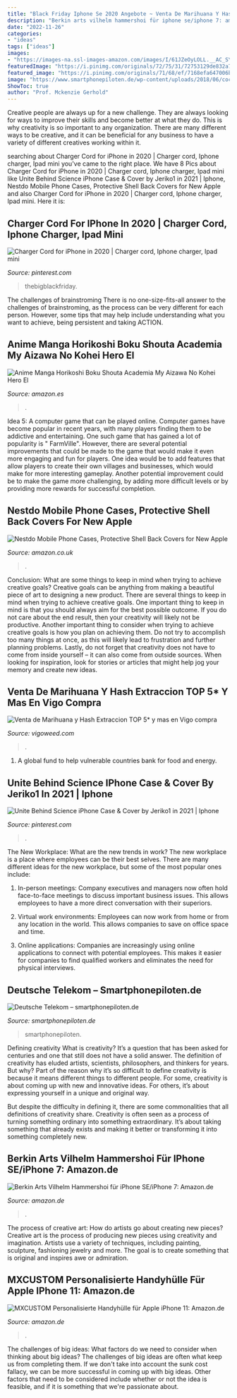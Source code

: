 ```yaml
---
title: "Black Friday Iphone Se 2020 Angebote ~ Venta De Marihuana Y Hash Extraccion Top 5* Y Mas En Vigo Compra"
description: "Berkin arts vilhelm hammershoi für iphone se/iphone 7: amazon.de"
date: "2022-11-26"
categories:
- "ideas"
tags: ["ideas"]
images:
- "https://images-na.ssl-images-amazon.com/images/I/61JZeOyLOLL.__AC_SY300_QL70_ML2_.jpg"
featuredImage: "https://i.pinimg.com/originals/72/75/31/72753129de832a7d2f14df5316a428e8.jpg"
featured_image: "https://i.pinimg.com/originals/71/68/ef/7168efa647006bf12cee75de9bf3e077.png"
image: "https://www.smartphonepiloten.de/wp-content/uploads/2018/06/cocar-phablet-4gb-deal.jpg"
ShowToc: true
author: "Prof. Mckenzie Gerhold"
---
```



Creative people are always up for a new challenge. They are always looking for ways to improve their skills and become better at what they do. This is why creativity is so important to any organization. There are many different ways to be creative, and it can be beneficial for any business to have a variety of different creatives working within it.

	

		
searching about Charger Cord for iPhone in 2020 | Charger cord, Iphone charger, Ipad mini you've came to the right place. We have 8 Pics about Charger Cord for iPhone in 2020 | Charger cord, Iphone charger, Ipad mini like Unite Behind Science iPhone Case &amp; Cover by Jeriko1 in 2021 | Iphone, Nestdo Mobile Phone Cases, Protective Shell Back Covers for New Apple and also Charger Cord for iPhone in 2020 | Charger cord, Iphone charger, Ipad mini. Here it is:
		
    
## Charger Cord For IPhone In 2020 | Charger Cord, Iphone Charger, Ipad Mini

<img loading=lazy src="https://i.pinimg.com/originals/72/75/31/72753129de832a7d2f14df5316a428e8.jpg" onerror="this.onerror=null;this.src='https://tse2.mm.bing.net/th?id=OIP.Q28TxurVd1KsHsUW-Y5qbwHaHa&amp;pid=15.1';" alt="Charger Cord for iPhone in 2020 | Charger cord, Iphone charger, Ipad mini">

_Source: pinterest.com_

>thebigblackfriday. 

	

The challenges of brainstroming
There is no one-size-fits-all answer to the challenges of brainstroming, as the process can be very different for each person. However, some tips that may help include understanding what you want to achieve, being persistent and taking ACTION.

    
## Anime Manga Horikoshi Boku Shouta Academia My Aizawa No Kohei Hero El

<img loading=lazy src="https://images-na.ssl-images-amazon.com/images/I/61JZeOyLOLL.__AC_SY300_QL70_ML2_.jpg" onerror="this.onerror=null;this.src='https://tse2.mm.bing.net/th?id=OIP.kQiZayYzmPeyD34mCAm6RQAAAA&amp;pid=15.1';" alt="Anime Manga Horikoshi Boku Shouta Academia My Aizawa No Kohei Hero El">

_Source: amazon.es_

>. 

	

Idea 5: A computer game that can be played online.
Computer games have become popular in recent years, with many players finding them to be addictive and entertaining. One such game that has gained a lot of popularity is " FarmVille". However, there are several potential improvements that could be made to the game that would make it even more engaging and fun for players. One idea would be to add features that allow players to create their own villages and businesses, which would make for more interesting gameplay. Another potential improvement could be to make the game more challenging, by adding more difficult levels or by providing more rewards for successful completion.

    
## Nestdo Mobile Phone Cases, Protective Shell Back Covers For New Apple

<img loading=lazy src="https://images-na.ssl-images-amazon.com/images/I/51nflcmxqWL._AC_SL1001_.jpg" onerror="this.onerror=null;this.src='https://tse3.mm.bing.net/th?id=OIP.ou-VmCM_31A1GZ5-EfO7qQHaMN&amp;pid=15.1';" alt="Nestdo Mobile Phone Cases, Protective Shell Back Covers for New Apple">

_Source: amazon.co.uk_

>. 

	

Conclusion: What are some things to keep in mind when trying to achieve creative goals?
Creative goals can be anything from making a beautiful piece of art to designing a new product. There are several things to keep in mind when trying to achieve creative goals. One important thing to keep in mind is that you should always aim for the best possible outcome. If you do not care about the end result, then your creativity will likely not be productive. Another important thing to consider when trying to achieve creative goals is how you plan on achieving them. Do not try to accomplish too many things at once, as this will likely lead to frustration and further planning problems. Lastly, do not forget that creativity does not have to come from inside yourself – it can also come from outside sources. When looking for inspiration, look for stories or articles that might help jog your memory and create new ideas.

    
## Venta De Marihuana Y Hash Extraccion TOP 5* Y Mas En Vigo Compra

<img loading=lazy src="https://vigoweed.com/wp-content/uploads/2020/09/full_kamagra_oral_new-1024x585.png" onerror="this.onerror=null;this.src='https://tse3.mm.bing.net/th?id=OIP.qFsLQh7ZubOmNOlLBxBHFAHaEO&amp;pid=15.1';" alt="Venta de Marihuana y Hash Extraccion TOP 5* y mas en Vigo compra">

_Source: vigoweed.com_

>. 

	

1. A global fund to help vulnerable countries bank for food and energy.

    
## Unite Behind Science IPhone Case &amp; Cover By Jeriko1 In 2021 | Iphone

<img loading=lazy src="https://i.pinimg.com/originals/71/68/ef/7168efa647006bf12cee75de9bf3e077.png" onerror="this.onerror=null;this.src='https://tse2.mm.bing.net/th?id=OIP.2-8R5kE132bb7se5ojmzjAHaLH&amp;pid=15.1';" alt="Unite Behind Science iPhone Case &amp; Cover by Jeriko1 in 2021 | Iphone">

_Source: pinterest.com_

>. 

	

The New Workplace: What are the new trends in work?
The new workplace is a place where employees can be their best selves. There are many different ideas for the new workplace, but some of the most popular ones include:
1. In-person meetings: Company executives and managers now often hold face-to-face meetings to discuss important business issues. This allows employees to have a more direct conversation with their superiors.

2. Virtual work environments: Employees can now work from home or from any location in the world. This allows companies to save on office space and time.

3. Online applications: Companies are increasingly using online applications to connect with potential employees. This makes it easier for companies to find qualified workers and eliminates the need for physical interviews.

    
## Deutsche Telekom – Smartphonepiloten.de

<img loading=lazy src="https://www.smartphonepiloten.de/wp-content/uploads/2018/06/cocar-phablet-4gb-deal.jpg" onerror="this.onerror=null;this.src='https://tse2.mm.bing.net/th?id=OIP.hru3bMUMMiEUjWhvrF_lbQHaDI&amp;pid=15.1';" alt="Deutsche Telekom – smartphonepiloten.de">

_Source: smartphonepiloten.de_

>smartphonepiloten. 

	

Defining creativity
What is creativity? It’s a question that has been asked for centuries and one that still does not have a solid answer. The definition of creativity has eluded artists, scientists, philosophers, and thinkers for years. But why?
Part of the reason why it’s so difficult to define creativity is because it means different things to different people. For some, creativity is about coming up with new and innovative ideas. For others, it’s about expressing yourself in a unique and original way.

But despite the difficulty in defining it, there are some commonalities that all definitions of creativity share. Creativity is often seen as a process of turning something ordinary into something extraordinary. It’s about taking something that already exists and making it better or transforming it into something completely new.

    
## Berkin Arts Vilhelm Hammershoi Für IPhone SE/iPhone 7: Amazon.de

<img loading=lazy src="https://images-na.ssl-images-amazon.com/images/I/61xJ6toJEDL._AC_SX679_.jpg" onerror="this.onerror=null;this.src='https://tse3.mm.bing.net/th?id=OIP.A1UPTT3gT-dcTN74uFvjOAHaJk&amp;pid=15.1';" alt="Berkin Arts Vilhelm Hammershoi für iPhone SE/iPhone 7: Amazon.de">

_Source: amazon.de_

>. 

	

The process of creative art: How do artists go about creating new pieces?
Creative art is the process of producing new pieces using creativity and imagination. Artists use a variety of techniques, including painting, sculpture, fashioning jewelry and more. The goal is to create something that is original and inspires awe or admiration.

    
## MXCUSTOM Personalisierte Handyhülle Für Apple IPhone 11: Amazon.de

<img loading=lazy src="https://images-na.ssl-images-amazon.com/images/I/61s1dh1ouVL._AC_SX569_.jpg" onerror="this.onerror=null;this.src='https://tse3.mm.bing.net/th?id=OIP.Bym637D9kB9-6ddXq-gLvgHaG4&amp;pid=15.1';" alt="MXCUSTOM Personalisierte Handyhülle für Apple iPhone 11: Amazon.de">

_Source: amazon.de_

>. 

	

The challenges of big ideas: What factors do we need to consider when thinking about big ideas?
The challenges of big ideas are often what keep us from completing them. If we don't take into account the sunk cost fallacy, we can be more successful in coming up with big ideas. Other factors that need to be considered include whether or not the idea is feasible, and if it is something that we're passionate about.

